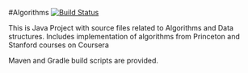 
#Algorithms
[![Build Status](https://travis-ci.org/Iurii-Dziuban/algorithms?branch=master)](https://travis-ci.org/Iurii-Dziuban/algorithms)

This is Java Project with source files related to Algorithms and Data structures.
Includes implementation of algorithms from Princeton and Stanford courses on Coursera

Maven and Gradle build scripts are provided.

